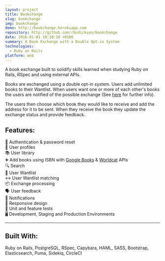 ```yaml
---
layout: project
title: Bookchange
slug: bookchange
img: bookchange
demo: http://bookchange.herokuapp.com
repository: http://github.com/rbndickson/bookchange
date: 2016-01-01 10:10:10 +0100
summary: A Book Exchange with a Double Opt-in System
technologies:
  - Ruby on Rails
platform: web
---
```

A book exchange built to solidify skills learned when studying Ruby on Rails, RSpec and using external APIs.

Books are exchanged using a double opt-in system. Users add unlimited books to their Wantlist. When users want one or more of each other's books the users are notified of the possible exchange (See [here](http://bookchange.herokuapp.com/learnmore) for further info).

The users then choose which book they would like to receive and add the address for it to be sent. When they receive the book they update the exchange status and provide feedback.

## Features:

🔑 Authentication & password reset  
👤 User profiles  
📚 User library  
➕ Add books using ISBN with <a href="https://developers.google.com/books/docs/v1/using">Google Books</a> & <a href="http://xisbn.worldcat.org/xisbnadmin/doc/api.htm">Worldcat</a> APIs  
🔍 Search  
📗 User Wantlist  
↔️ User Wantlist matching  
📦 Exchange processing  
🗣 User feedback  
🔔 Notifications  
📱 Responsive design  
📝 Unit and feature tests  
🖥 Development, Staging and Production Environments  

---

## Built With:

Ruby on Rails, PostgreSQL, RSpec, Capybara, HAML, SASS, Bootstrap, Elasticsearch, Puma, Sidekiq, CircleCI
